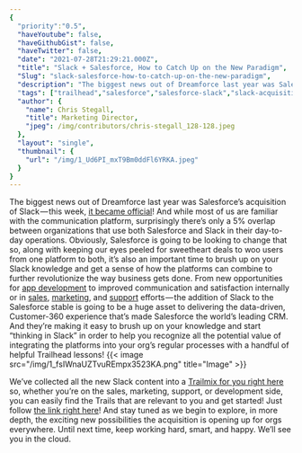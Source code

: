 ```yaml
---
{
  "priority":"0.5",
  "haveYoutube": false,
  "haveGithubGist": false,
  "haveTwitter": false,
  "date": "2021-07-28T21:29:21.000Z",
  "title": "Slack + Salesforce, How to Catch Up on the New Paradigm",
  "Slug": "slack-salesforce-how-to-catch-up-on-the-new-paradigm",
  "description": "The biggest news out of Dreamforce last year was Salesforce’s acquisition of Slack — this week, <a href="https://www.salesforce.com/news/press-releases/2021/07/21/salesforce-slack-deal-close/">it became official</a>! And while most of us are familiar with the communication platform, surprisingly there’s only a 5% overlap between organizations that use both Salesforce and Slack in their day-to-day operations..",
  "tags": ["trailhead","salesforce","salesforce-slack","slack-acquisition","slack"],
  "author": {
    "name": Chris Stegall,
    "title": Marketing Director,
    "jpeg": /img/contributors/chris-stegall_128-128.jpeg
  },
  "layout": "single",
  "thumbnail": {
    "url": "/img/1_Ud6PI_mxT9Bm0ddFl6YRKA.jpeg"
  }
}
---
```

The biggest news out of Dreamforce last year was Salesforce’s acquisition of Slack — this week, [it became official](https://www.salesforce.com/news/press-releases/2021/07/21/salesforce-slack-deal-close/)! And while most of us are familiar with the communication platform, surprisingly there’s only a 5% overlap between organizations that use both Salesforce and Slack in their day-to-day operations.
Obviously, Salesforce is going to be looking to change that so, along with keeping our eyes peeled for sweetheart deals to woo users from one platform to both, it’s also an important time to brush up on your Slack knowledge and get a sense of how the platforms can combine to further revolutionize the way business gets done.
From new opportunities for [app development](https://trailhead.salesforce.com/content/learn/modules/slack-app-development-with-bolt?trailmix_creator_id=cstegall&amp;trailmix_slug=slack-for-salesforce-users) to improved communication and satisfaction internally or in [sales](https://trailhead.salesforce.com/content/learn/modules/slack-first-sales?trailmix_creator_id=cstegall&amp;trailmix_slug=slack-for-salesforce-users), [marketing](https://trailhead.salesforce.com/content/learn/modules/slack-first-marketing?trailmix_creator_id=cstegall&amp;trailmix_slug=slack-for-salesforce-users), and [support](https://trailhead.salesforce.com/content/learn/modules/slack-first-service?trailmix_creator_id=cstegall&amp;trailmix_slug=slack-for-salesforce-users) efforts — the addition of Slack to the Salesforce stable is going to be a huge asset to delivering the data-driven, Customer-360 experience that’s made Salesforce the world’s leading CRM.
And they’re making it easy to brush up on your knowledge and start “thinking in Slack” in order to help you recognize all the potential value of integrating the platforms into your org’s regular processes with a handful of helpful Trailhead lessons!
{{< image src="/img/1_fsIWnaUZTvuREmpx3523KA.png" title="Image" >}}

We’ve collected all the new Slack content into a [Trailmix for you right here](https://trailhead.salesforce.com/users/cstegall/trailmixes/slack-for-salesforce-users) so, whether you’re on the sales, marketing, support, or development side, you can easily find the Trails that are relevant to you and get started! Just follow [the link right here](https://trailhead.salesforce.com/users/cstegall/trailmixes/slack-for-salesforce-users)!
And stay tuned as we begin to explore, in more depth, the exciting new possibilities the acquisition is opening up for orgs everywhere.
Until next time, keep working hard, smart, and happy. We’ll see you in the cloud.

